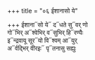 +++
title = "०६ ईशानासो ये"

+++
ईशाना᳓सो ये᳓ द᳓धते सु᳓वर् णो  
गो᳓भिर् अ᳓श्वेभिर् व᳓सुभिर् हि᳓रण्यैः  
इ᳓न्द्रवायू सूर᳓यो वि᳓श्वम् आ᳓युर्  
अ᳓र्वद्भिर् वीरइः᳓ पृ᳓तनासु सह्युः